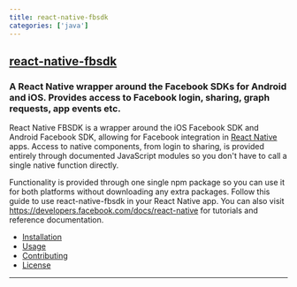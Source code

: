 ```yaml
---
title: react-native-fbsdk
categories: ['java']
---
```

## [react-native-fbsdk](https://github.com/facebook/react-native-fbsdk)

### A React Native wrapper around the Facebook SDKs for Android and iOS.  Provides access to Facebook login, sharing, graph requests, app events etc.


React Native FBSDK is a wrapper around the iOS Facebook SDK and Android Facebook SDK, allowing for Facebook integration in [React Native](https://facebook.github.io/react-native/) apps. Access to native components, from login to sharing, is provided entirely through documented JavaScript modules so you don't have to call a single native function directly.

Functionality is provided through one single npm package so you can use it for both platforms without downloading any extra packages. Follow this guide to use react-native-fbsdk in your React Native app. You can also visit https://developers.facebook.com/docs/react-native for tutorials and reference documentation.

- [Installation](#installation)
- [Usage](#usage)
- [Contributing](#join-the-react-native-community)
- [License](#license)

---
